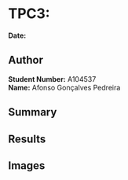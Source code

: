 # TPC3: 
**Date:**

## Author  
**Student Number:** A104537  
**Name:** Afonso Gonçalves Pedreira  

## Summary  


## Results  


## Images  
